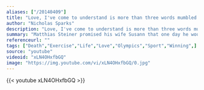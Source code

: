 ```yaml
---
aliases: ["/20140409"]
title: "Love, I've come to understand is more than three words mumbled before bedtime."
author: "Nicholas Sparks"
description: "Love, I've come to understand is more than three words mumbled before bedtime. - Nicholas Sparks quotes from GetInspired365.com"
summary: "Matthias Steiner promised his wife Susann that one day he would win a gold medal in the Olympics. Just a year before the competition of the 2008 Olympics, his wife tragically died in a car accident. This is the video of his last attempt to win the gold medal that he had promised her."
referenceurl: ""
tags: ["Death","Exercise","Life","Love","Olympics","Sport","Winning",]
source: "youtube"
videoid: "xLN4OHxfbGQ"
image: "https://img.youtube.com/vi/xLN4OHxfbGQ/0.jpg"
---
```


{{< youtube xLN4OHxfbGQ >}}
